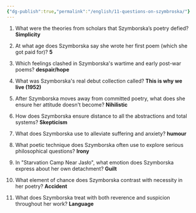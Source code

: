 ```yaml
---
{"dg-publish":true,"permalink":"/english/11-questions-on-szymbroska/"}
---
```



1. What were the theories from scholars that Szymborska’s poetry defied? **Simplicity**
    
2. At what age does Szymborska say she wrote her first poem (which she got paid for)? **5**
    
3. Which feelings clashed in Szymborska's wartime and early post-war poems? **despair/hope**
    
4. What was Szymborska's real debut collection called? **This is why we live (1952)**
    
5. After Szymborska moves away from committed poetry, what does she ensure her attitude doesn't become? **Nihilistic**
    
6. How does Szymborska ensure distance to all the abstractions and total systems? **Skepticism**
    
7. What does Szymborska use to alleviate suffering and anxiety? **humour**
    
8. What poetic technique does Szymborska often use to explore serious philosophical questions? **Irony**
    
9. In "Starvation Camp Near Jasło", what emotion does Szymborska express about her own detachment? **Guilt**  
      
    
10. What element of chance does Szymborska contrast with necessity in her poetry? **Accident**
    
11. What does Szymborska treat with both reverence and suspicion throughout her work? **Language**